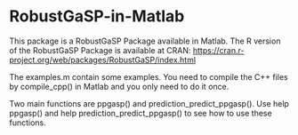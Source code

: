 # RobustGaSP-in-Matlab
 This package is a RobustGaSP Package available in Matlab. The R version of the RobustGaSP Package is available at CRAN: https://cran.r-project.org/web/packages/RobustGaSP/index.html

The examples.m contain some examples. You need to compile the C++ files by compile_cpp() in Matlab and you only need to do it once. 

Two main functions are ppgasp() and prediction_predict_ppgasp(). Use help ppgasp() and help prediction_predict_ppgasp() to see how to use these functions. 
